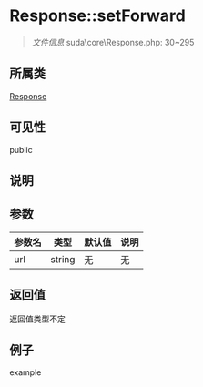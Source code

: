 # Response::setForward

> *文件信息* suda\core\Response.php: 30~295
## 所属类 

[Response](../Response.md)

## 可见性

  public  
## 说明



## 参数

| 参数名 | 类型 | 默认值 | 说明 |
|--------|-----|-------|-------|
| url |  string | 无 | 无 |

## 返回值
返回值类型不定

## 例子

example